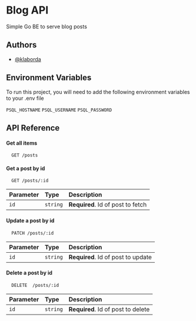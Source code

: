 # Blog API

Simple Go BE to serve blog posts

## Authors

- [@klaborda](https://www.github.com/klaborda)

## Environment Variables

To run this project, you will need to add the following environment variables to your .env file

`PSQL_HOSTNAME`
`PSQL_USERNAME`
`PSQL_PASSWORD`

## API Reference

#### Get all items

```http
  GET /posts
```

#### Get a post by id

```http
  GET /posts/:id
```

| Parameter | Type     | Description                       |
| :-------- | :------- | :-------------------------------- |
| `id`      | `string` | **Required**. Id of post to fetch |

#### Update a post by id

```http
  PATCH /posts/:id
```

| Parameter | Type     | Description                        |
| :-------- | :------- | :--------------------------------- |
| `id`      | `string` | **Required**. Id of post to update |

#### Delete a post by id

```http
  DELETE  /posts/:id
```

| Parameter | Type     | Description                        |
| :-------- | :------- | :--------------------------------- |
| `id`      | `string` | **Required**. Id of post to delete |
